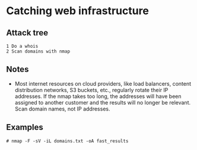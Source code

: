 # Catching web infrastructure

## Attack tree

```text
1 Do a whois
2 Scan domains with nmap
```

## Notes

* Most internet resources on cloud providers, like load balancers, content distribution networks, S3 buckets, 
etc., regularly rotate their IP addresses. If the nmap takes too long, the addresses will have 
been assigned to another customer and the results will no longer be relevant. Scan domain names, not IP addresses.

## Examples

    # nmap -F -sV -iL domains.txt -oA fast_results